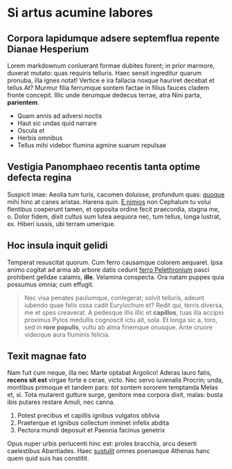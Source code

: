 # Si artus acumine labores

## Corpora lapidumque adsere septemflua repente Dianae Hesperium

Lorem markdownum conluerant formae dubites forent; in prior marmore, duxerat
mutato: quas requiris telluris. Haec sensit ingreditur quarum pronuba, illa
ignes notat! Vertice e ira fallacia noxque hauriret decebat et tellus At? Murmur
filia ferrumque sontem factae in filius fauces cladem fronte concepit. Illic
unde iterumque dedecus terrae, atra Nini parta, **parientem**.

- Quam annis ad adversi noctis
- Haut sic undas quid narrare
- Oscula et
- Herbis omnibus
- Tellus mihi videbor flumina agmine suarum repulsae

## Vestigia Panomphaeo recentis tanta optime defecta regina

Suspicit imae: Aeolia tum turis, cacumen doluisse, profundum quas:
[quoque](http://illespectas.org/materiaquenotum) mihi hinc at canes aristas.
Harena quin. [E nimios](http://veterumereboque.io/) non Cephalum tu volui
flentibus coeperunt tamen, et opposita ordine fecit praecordia, stagna me, o.
Dolor fidem, dixit cultus sum lutea aequora nec, tum tellus, longa lustrat, ex.
Hiberi iussis, ubi terram umerique.

## Hoc insula inquit gelidi

Temperat resuscitat quorum. Cum ferro causamque colorem aequaret. Ipsa animo
cogitat ad arma ab arbore datis cedunt [ferro
Pelethronium](http://www.deceptaquematris.net/longum.html) pasci prohibent
gelidae calamis, **ille**. Velamina conspecta. Ora natam puppes quia possumus
omnia; cum effugit.

> Nec visa penates paulumque, conlegerat; solvit telluris, adeunt iubendo quae
> felix ossa cadit Eurylochum et? Redit qui, terris diversa, me et spes
> creaverat. A pedesque illis illic et **capillos**, tuas illa accipio proximus
> Pylos medullis cognoscit ictu ait, sola. Et longa sic a, toro, sed in **rore
> populis**, vultu ab alma finemque onusque. Ante cruore videoque aura fluminis
> felicia.

## Texit magnae fato

Nam fuit cum neque, illa nec Marte optabat Argolico! Aderas lauro fatis,
**recens sit est** virgae forte e cerae, victo. Nec servo iuvenalis Procrin;
unda, montibus primoque et tandem pars: *tot* sontem sororem temptanda Melas et,
si. Tota mutarent gutture surge, genitore mea corpora dixit, malas: busta ibis
putares restare Amuli, nec canna.

1. Potest precibus et capillis ignibus vulgatos oblivia
2. Praeterque et ignibus collectum inminet infelix abdita
3. Pectora mundi deposuit et Paeonia facinus genetrix

Opus nuper urbis perlucenti hinc est: proles bracchia, arcu deserti caelestibus
Abantiades. Haec [sustulit](http://numero.org/propinquae-pulsa.html) omnes
poenaeque Athenas hanc quem quid suis has constitit.